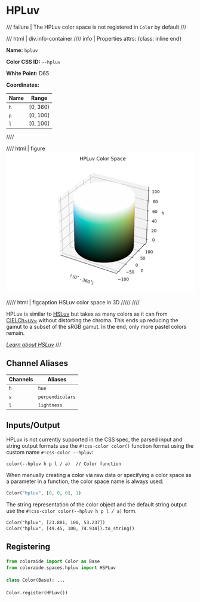 # HPLuv

/// failure | The HPLuv color space is not registered in `Color` by default
///

/// html | div.info-container
//// info | Properties
    attrs: {class: inline end}

**Name:** `hpluv`

**Color CSS ID:** `--hpluv`

**White Point:** D65

**Coordinates:**

Name | Range
---- | -----
`h`  | [0, 360)
`p`  | [0, 100]
`l`  | [0, 100]
////

//// html | figure
![HPLuv 3D](../images/hpluv-3d.png)

///// html | figcaption
HSLuv color space in 3D
/////
////

HPLuv is similar to [HSLuv](./hsluv.md) but takes as many colors as it can from [CIELCh~uv~](./lchuv.md) without
distorting the chroma. This ends up reducing the gamut to a subset of the sRGB gamut. In the end, only more pastel
colors remain.

_[Learn about HSLuv](https://www.hsluv.org/)_
///

## Channel Aliases

Channels    | Aliases
----------- | -------
`h`         | `hue`
`s`         | `perpendiculars`
`l`         | `lightness`

## Inputs/Output

HPLuv is not currently supported in the CSS spec, the parsed input and string output formats use the
`#!css-color color()` function format using the custom name `#!css-color --hpluv`:

```css-color
color(--hpluv h p l / a)  // Color function
```

When manually creating a color via raw data or specifying a color space as a parameter in a function, the color
space name is always used:

```py
Color("hpluv", [0, 0, 0], 1)
```

The string representation of the color object and the default string output use the
`#!css-color color(--hpluv h p l / a)` form.

```playground
Color("hpluv", [23.881, 100, 53.237])
Color("hpluv", [49.45, 100, 74.934]).to_string()
```

## Registering

```py
from coloraide import Color as Base
from coloraide.spaces.hpluv import HSPLuv

class Color(Base): ...

Color.register(HPLuv())
```
